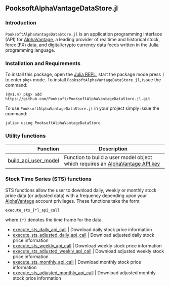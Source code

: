 ## PooksoftAlphaVantageDataStore.jl

### Introduction
``PooksoftAlphaVantageDataStore.jl`` is an application programming interface (API) for [AlphaVantage](https://www.alphavantage.co), a leading provider of realtime and historical stock, forex (FX) data, and digital/crypto currency data feeds written in the [Julia](https://julialang.org) programming language.

### Installation and Requirements
To install this package, open the [Julia REPL](https://docs.julialang.org/en/v1/stdlib/REPL/), start the package mode press `]` to enter `pkg>` mode.
To install ``PooksoftAlphaVantageDataStore.jl``, issue the command:

    (@v1.4) pkg> add https://github.com/Pooksoft/PooksoftAlphaVantageDataStore.jl.git

To use ``PooksoftAlphaVantageDataStore.jl`` in your project simply issue the command:

    julia> using PooksoftAlphaVantageDataStore

### Utility functions
Function | Description
---: | ---
[build_api_user_model](https://github.com/Pooksoft/PooksoftAlphaVantageDataStore.jl/blob/master/src/base/User.jl) | Function to build a user model object which requires an [AlphaVantage API key](https://www.alphavantage.co/support/#api-key)

### Stock Time Series (STS) functions
STS functions allow the user to download daily, weekly or monthly stock price data (or adjusted data) with a frequency depending upon your [AlphaVantage](https://www.alphavantage.co/support/#support) account privileges. These functions take the form:

    execute_sts_{*}_api_call

where `{*}` denotes the time frame for the data.

* [execute_sts_daily_api_call](https://github.com/Pooksoft/PooksoftAlphaVantageDataStore.jl/blob/master/src/sts/STSDaily.jl) | Download daily stock price information 
* [execute_sts_adjusted_daily_api_call](https://github.com/Pooksoft/PooksoftAlphaVantageDataStore.jl/blob/master/src/sts/STSDaily.jl) | Download adjusted daily stock price information
* [execute_sts_weekly_api_call](https://github.com/Pooksoft/PooksoftAlphaVantageDataStore.jl/blob/master/src/sts/STSWeekly.jl) | Download weekly stock price information  
* [execute_sts_adjusted_weekly_api_call](https://github.com/Pooksoft/PooksoftAlphaVantageDataStore.jl/blob/master/src/sts/STSWeekly.jl) | Download adjusted weekly stock price information
* [execute_sts_monthly_api_call](https://github.com/Pooksoft/PooksoftAlphaVantageDataStore.jl/blob/master/src/sts/STSMonthly.jl) | Download monthly stock price information  
* [execute_sts_adjusted_monthly_api_call](https://github.com/Pooksoft/PooksoftAlphaVantageDataStore.jl/blob/master/src/sts/STSMonthly.jl) | Download adjusted monthly stock price information
